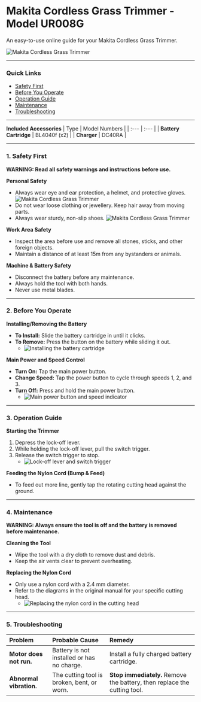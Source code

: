 # Makita Cordless Grass Trimmer - Model UR008G

An easy-to-use online guide for your Makita Cordless Grass Trimmer.

![Makita Cordless Grass Trimmer](images/linetrimmer.png)

---

### Quick Links
* [Safety First](#1-safety-first)
* [Before You Operate](#2-before-you-operate)
* [Operation Guide](#3-operation-guide)
* [Maintenance](#4-maintenance)
* [Troubleshooting](#5-troubleshooting)

---


**Included Accessories**
| Type | Model Numbers |
| :--- | :--- |
| **Battery Cartridge** | BL4040f (x2) |
| **Charger** | DC40RA |

---

### 1. Safety First

**WARNING: Read all safety warnings and instructions before use.**

**Personal Safety**
* Always wear eye and ear protection, a helmet, and protective gloves.
![Makita Cordless Grass Trimmer](images/ppe.png)
* Do not wear loose clothing or jewellery. Keep hair away from moving parts.
* Always wear sturdy, non-slip shoes.
![Makita Cordless Grass Trimmer](images/fig1.png)

**Work Area Safety**
* Inspect the area before use and remove all stones, sticks, and other foreign objects.
* Maintain a distance of at least 15m from any bystanders or animals.

**Machine & Battery Safety**
* Disconnect the battery before any maintenance.
* Always hold the tool with both hands.
* Never use metal blades.

---

### 2. Before You Operate

**Installing/Removing the Battery**
* **To Install:** Slide the battery cartridge in until it clicks.
* **To Remove:** Press the button on the battery while sliding it out.
    * ![Installing the battery cartridge](images/fig3.png)

**Main Power and Speed Control**
* **Turn On:** Tap the main power button.
* **Change Speed:** Tap the power button to cycle through speeds 1, 2, and 3.
* **Turn Off:** Press and hold the main power button.
    * ![Main power button and speed indicator](images/fig5.png)

---

### 3. Operation Guide

**Starting the Trimmer**
1.  Depress the lock-off lever.
2.  While holding the lock-off lever, pull the switch trigger.
3.  Release the switch trigger to stop.
    * ![Lock-off lever and switch trigger](images/fig6.png)

**Feeding the Nylon Cord (Bump & Feed)**
* To feed out more line, gently tap the rotating cutting head against the ground.

---

### 4. Maintenance

**WARNING: Always ensure the tool is off and the battery is removed before maintenance.**

**Cleaning the Tool**
* Wipe the tool with a dry cloth to remove dust and debris.
* Keep the air vents clear to prevent overheating.

**Replacing the Nylon Cord**
* Only use a nylon cord with a 2.4 mm diameter.
* Refer to the diagrams in the original manual for your specific cutting head.
    * ![Replacing the nylon cord in the cutting head](images/fig19.png)

---

### 5. Troubleshooting

| Problem | Probable Cause | Remedy |
| :--- | :--- | :--- |
| **Motor does not run.** | Battery is not installed or has no charge. | Install a fully charged battery cartridge. |
| **Abnormal vibration.** | The cutting tool is broken, bent, or worn. | **Stop immediately.** Remove the battery, then replace the cutting tool. |
